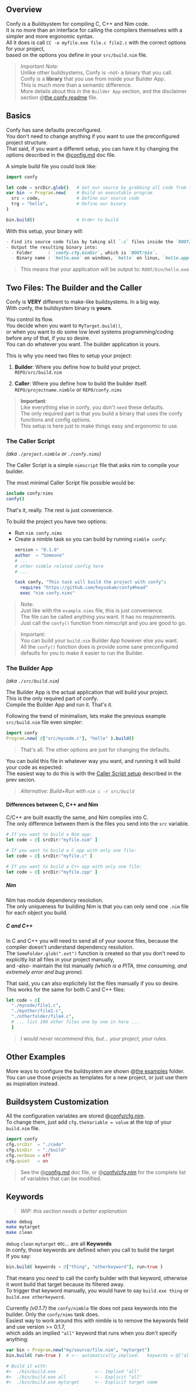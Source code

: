 ## Overview
Confy is a Buildsystem for compiling C, C++ and Nim code.  
It is no more than an interface for calling the compilers themselves with a simpler and more ergonomic syntax.  
All it does is call `CC -o myfile.exe file.c file2.c` with the correct options for your project,  
based on the options you define in your `src/build.nim` file.  

> _Important Note:_  
> Unlike other buildsystems, Confy is -not- a binary that you call.  
> Confy is a **library** that you use from inside your Builder App.  
> This is much more than a semantic difference.   
> More details about this in the `Builder App` section, and the disclaimer section @[the confy readme](../readme.md) file.  

## Basics
Confy has sane defaults preconfigured.  
You don't need to change anything if you want to use the preconfigured project structure.  
That said, if you want a different setup, you can have it by changing the options described in the @[config.md](./config.md) doc file.  

A simple build file you could look like:
```nim
import confy

let code = srcDir.glob()   # Get our source by grabbing all code from the `srcDir` folder
var bin  = Program.new(    # Build an executable program
  src = code,              # Define our source code
  trg = "hello",           # Define our binary
)

bin.build()                # Order to build
```
With this setup, your binary will:
```md
- Find its source code files by taking all `.c` files inside the `ROOT/src` folder
- Output the resulting binary into:
  - Folder      : `confy.cfg.binDir`, which is `ROOT/bin`.
  - Binary name : `hello.exe` on windows, `hello` on linux, `hello.app` on mac
```
> This means that your application will be output to: `ROOT/bin/hello.exe`  


## Two Files:  The Builder and the Caller
Confy is **VERY** different to make-like buildsystems. In a big way.  
With confy, the buildsystem binary is **yours**.  

You control its flow.  
You decide when you want to `MyTarget.build()`,  
or when you want to do some low level systems programming/coding before any of that, if you so desire.  
You can do whatever you want. The builder application is yours.   

This is why you need two files to setup your project:  
1. **Builder**: Where you define how to build your project.  
  `REPO/src/build.nim`  

2. **Caller**: Where you define how to build the builder itself.  
  `REPO/projectname.nimble` or `REPO/confy.nims`  

> **Important**:  
> Like everything else in confy, you don't `need` these defaults.  
> The only required part is that you build a binary that uses the confy functions and config options.  
> This setup is here just to make things easy and ergonomic to use.  


### The Caller Script
_(aka `./project.nimble` or `./confy.nims`)_  

The Caller Script is a simple `nimscript` file that asks nim to compile your builder.  

The most minimal Caller Script file possible would be:
```nim
include confy/nims
confy()
```
That's it, really. The rest is just convenience.

To build the project you have two options:
- Run `nim confy.nims`
- Create a nimble task so you can build by running `nimble confy`:
  ```nim
  version = "0.1.0"
  author  = "Someone"
  # ...
  # other nimble related config here
  # ...

  task confy, "This task will build the project with confy":
    requires "https://github.com/heysokam/confy#head"
    exec "nim confy.nims"
  ```
> Note:  
> Just like with the `example.nims` file, this is just convenience.  
> The file can be called anything you want. It has no requirements.  
> Just call the `confy()` function from nimscript and you are good to go.  

> Important:  
> You can build your `build.nim` Builder App however else you want.  
> All the `confy()` function does is provide some sane preconfigured defaults for you to make it easier to run the Builder.  


### The Builder App
_(aka `./src/build.nim`)_  

The Builder App is the actual application that will build your project.  
This is the only required part of confy.  
Compile the Builder App and run it. That's it.  

Following the trend of minimalism, lets make the previous example `src/build.nim` file even simpler:
```nim
import confy
Program.new( @["src/mycode.c"], "hello" ).build()
```
> That's all. The other options are just for changing the defaults.

You can build this file in whatever way you want, and running it will build your code as expected.  
The easiest way to do this is with the [Caller Script setup](#the-caller-script) described in the prev secion.  
> _Alternative: Build+Run with `nim c -r src/build`_

#### Differences between C, C++ and Nim
C/C++ are built exactly the same, and Nim compiles into C.  
The only difference between them is the files you send into the `src` variable.  
```nim
# If you want to build a Nim app:
let code = @[ srcDir/"myfile.nim" ]

# If you want to build a C app with only one file:
let code = @[ srcDir/"myfile.c" ]

# If you want to build a C++ app with only one file:
let code = @[ srcDir/"myfile.cpp" ]
```

##### Nim
Nim has module dependency resolution.  
The only uniqueness for building Nim is that you can only send one `.nim` file for each object you build.  

##### C and C++
In C and C++ you will need to send all of your source files, because the compiler doesn't understand dependency resolution.  
The `SomeFolder.glob(".ext")` function is created so that you don't need to explicitly list all files in your project manually,  
and -also- maintain the list manually _(which is a PITA, time consuming, and extremely error and bug prone)_.  

That said, you can also explicitely list the files manually if you so desire.  
This works for the same for both C and C++ files:
```nim
let code = @[
  "./mycode/file1.c",
  "./myother/file2.c",
  "./otherfolder/file4.c",
  # ... list 100 other files one by one in here ...
  ]
```
> _I would never recommend this, but... your project, your rules._


## Other Examples
More ways to configure the buildsystem are shown @[the examples](../examples) folder.  
You can use those projects as templates for a new project, or just use them as inspiration instead.  


## Buildsystem Customization
All the configuration variables are stored @[confy/cfg.nim](./src/confy/cfg.nim).  
To change them, just add `cfg.theVariable = value` at the top of your `build.nim` file.  
```nim
import confy
cfg.srcDir  = "./code"
cfg.binDir  = "./build"
cfg.verbose = off
cfg.quiet   = on
```
> See the @[config.md](./config.md) doc file, or @[confy/cfg.nim](../src/confy/cfg.nim) for the complete list of variables that can be modified.

## Keywords
> _WIP: this section needs a better explanation_  

```nim
make debug
make mytarget
make clean
```
`debug` `clean` `mytarget` etc... are all **Keywords**  
In confy, those keywords are defined when you call to build the target  
If you say:  
```nim
bin.build( keywords = @["thing", "otherkeyword"], run=true )
```
That means you *need* to call the confy builder with that keyword, otherwise it wont build that target because its filtered away.  
To trigger that keyword manually, you would have to say `build.exe thing` or `build.exe otherkeyword`.  

Currently _(v0.1.7)_ the `confy/nimble` file does not pass keywords into the builder. Only the `confy/nims` task does.  
Easiest way to work around this with nimble is to remove the keywords field and use version >= 0.1.7,  
which adds an implied `"all"` keyword that runs when you don't specify anything:  
```nim
var bin = Program.new("my/source/file.nim", "mytarget")
bin.build( run=true )  # <-- automatically implied:   keywords = @["all", "mytarget"]

# Build it with:
#>  ./bin/build.exe               <-- Implied "all"
#>  ./bin/build.exe all           <-- Explicit "all"
#>  ./bin/build.exe mytarget      <-- Explicit target name
```
